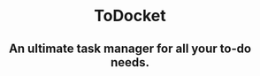 <br>
<br>
<br>
<br>
<h1 align="center">ToDocket</h1>
<h2 align="center">An ultimate task manager for all your to-do needs.</h2>
<br>
<br>
<br>
<br>
